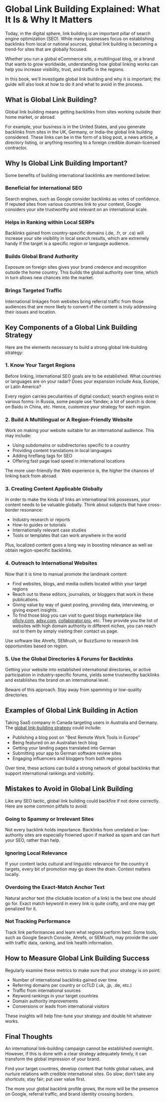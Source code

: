 # Global Link Building Explained: What It Is & Why It Matters

Today, in the digital sphere, link building is an important pillar of search engine optimization (SEO). While many businesses focus on establishing backlinks from local or national sources, global link building is becoming a trend-for sites that are globally focused.

Whether you run a global eCommerce site, a multilingual blog, or a brand that wants to grow worldwide, understanding how global linking works can help you increase visibility, trust, and traffic in the regions.

In this book, we'll investigate global link building and why it is important; the guide will also look at how to do it and what to avoid in the process.

## What is Global Link Building?

Global link building means getting backlinks from sites working outside their home market, or abroad.

For example, your business is in the United States, and you generate backlinks from sites in the UK, Germany, or India-the global link building considered. These links can be in the form of a blog post, a news article, a directory listing, or anything resorting to a foreign credible domain-licensed contractor.

## Why Is Global Link Building Important?

Some benefits of building international backlinks are mentioned below:

### Beneficial for international SEO

Search engines, such as Google consider backlinks as votes of confidence. If reputed sites from various countries link to your content, Google considers your site trustworthy and relevant on an international scale.

### Helps in Ranking within Local SERPs

Backlinks gained from country-specific domains (.de, .fr, or .ca) will increase your site visibility in local search results, which are extremely handy if the target is a specific region or language audience.

### Builds Global Brand Authority

Exposure on foreign sites gives your brand credence and recognition outside the home country. This builds the global authority over time, which in turn allows new chances into the market.

### Brings Targeted Traffic

International linkages from websites bring referral traffic from those audiences that are more likely to convert-if the content is truly addressing their issues and location.

## Key Components of a Global Link Building Strategy

Here are the elements necessary to build a strong global link-building strategy:

### 1. Know Your Target Regions

Before linking, international SEO goals are to be established. What countries or languages are on your radar? Does your expansion include Asia, Europe, or Latin America?

Every region carries peculiarities of digital conduct; search engines exist in various forms: in Russia, some people use Yandex; a lot of search is done on Baidu in China, etc. Hence, customize your strategy for each region.

### 2. Build A Multilingual or A Region-Friendly Website

Work on making your website suitable for an international audience. This may include:

- Using subdomains or subdirectories specific to a country
- Providing content translations in local languages
- Adding hreflang tags for SEO
- Offering fast page load speed in international locations

The more user-friendly the Web experience is, the higher the chances of linking back from abroad.

### 3. Creating Content Applicable Globally

In order to make the kinds of links an international link possesses, your content needs to be valuable globally. Think about subjects that have cross-border resonance:

- Industry research or reports
- How-to guides or tutorials
- Internationally relevant case studies
- Tools or templates that can work anywhere in the world

Plus, localized content goes a long way in boosting relevance as well as obtain region-specific backlinks.

### 4. Outreach to International Websites

Now that it is time to manual promote the landmark content:

- Find websites, blogs, and media outlets located within your target regions
- Reach out to these editors, journalists, or bloggers that work in these publications.
- Giving value by way of guest posting, providing data, interviewing, or giving expert insights.
- To find those blog you can visit to guest blogs marketplace like [oficly.com](https://www.oficly.com/), [adsy.com](https://adsy.com/), [collaborator.pro](https://collaborator.pro/), etc. They provide you the list of websites with high domain authority in different niches, you can reach out to them by simply visiting their contact us page.

Use software like Ahrefs, SEMrush, or BuzzSumo to research link opportunities based on region.

### 5. Use the Global Directories & Forums for Backlinks

Getting your website into established international directories, or active participation in industry-specific forums, yields some trustworthy backlinks and establishes the brand on an international level.

Beware of this approach. Stay away from spamming or low-quality directories.

## Examples of Global Link Building in Action

Taking SaaS company in Canada targeting users in Australia and Germany. The [global link-building strategy](https://blog.oficly.com/global-link-building/) could include:

- Publishing a blog post on "Best Remote Work Tools in Europe"
- Being featured on an Australian tech blog
- Getting your landing pages translated into German
- Submitting your app to German software review sites
- Engaging influencers and bloggers from both regions

Over time, these actions can build a strong network of global backlinks that support international rankings and visibility.

## Mistakes to Avoid in Global Link Building

Like any SEO tactic, global link building could backfire if not done correctly. Here are some common pitfalls to avoid:

### Going to Spammy or Irrelevant Sites

Not every backlink holds importance. Backlinks from unrelated or low-authority sites are especially frowned upon if marked as spam and can hurt your SEO, rather than help.

### Ignoring Local Relevance

If your content lacks cultural and linguistic relevance for the country it targets, every bit of promotion may go down the drain. Context matters locally.

### Overdoing the Exact-Match Anchor Text

Natural anchor text (the clickable location of a link) is the best one should go for. Exact match keyword in every link is quite crafty, and one may get penalized for it.

### Not Tracking Performance

Track link performances and learn what regions perform best. Some tools, such as Google Search Console, Ahrefs, or SEMrush, may provide the user with traffic data, ranking, and link health information.

## How to Measure Global Link Building Success

Regularly examine these metrics to make sure that your strategy is on point:

- Number of international backlinks gained over time
- Referring domains per country or ccTLD (.uk, .jp, .de, etc.)
- Traffic from international sources
- Keyword rankings in your target countries
- Domain authority improvements
- Conversions or leads from international visitors

These insights will help fine-tune your strategy and double hit whatever works.

## Final Thoughts

An international link-building campaign cannot be established overnight. However, if this is done with a clear strategy adequately timely, it can transform the global impression of your brand.

Find your target countries, develop content that holds global values, and nurture relations with credible international sites. Go slow; don't take any shortcuts; stay fair; put user value first.

The more your global backlink profile grows, the more will be the presence on Google, referral traffic, and brand identity crossing borders.

